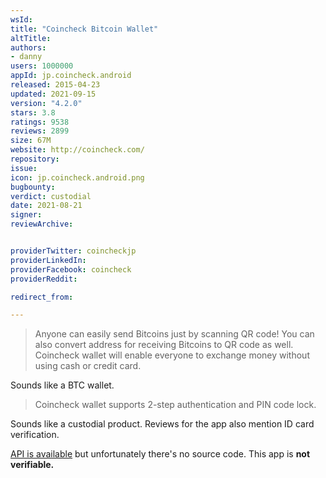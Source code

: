 ```yaml
---
wsId: 
title: "Coincheck Bitcoin Wallet"
altTitle: 
authors:
- danny
users: 1000000
appId: jp.coincheck.android
released: 2015-04-23
updated: 2021-09-15
version: "4.2.0"
stars: 3.8
ratings: 9538
reviews: 2899
size: 67M
website: http://coincheck.com/
repository: 
issue: 
icon: jp.coincheck.android.png
bugbounty: 
verdict: custodial
date: 2021-08-21
signer: 
reviewArchive:


providerTwitter: coincheckjp
providerLinkedIn: 
providerFacebook: coincheck
providerReddit: 

redirect_from:

---
```



> Anyone can easily send Bitcoins just by scanning QR code! You can also convert address for receiving Bitcoins to QR code as well. Coincheck wallet will enable everyone to exchange money without using cash or credit card.

Sounds like a BTC wallet.

> Coincheck wallet supports 2-step authentication and PIN code lock.

Sounds like a custodial product. Reviews for the app also mention ID card verification.

[API is available](https://coincheck.com/documents/exchange/api) but unfortunately there's no source code. This app is **not verifiable.**

